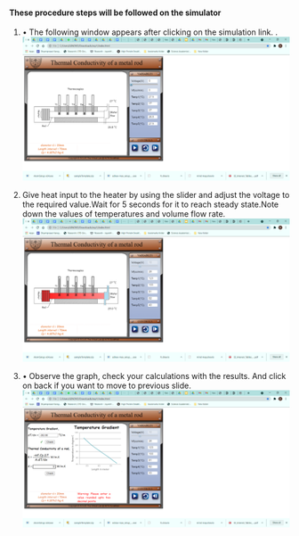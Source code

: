 #### These procedure steps will be followed on the simulator

1. •	The following window appears after clicking on the simulation link. .<br>
![alt text](images/thermal_conductivity1.png)<br>

2. Give heat input to the heater by using the slider and adjust the voltage to the required value.Wait for 5 seconds for it to reach steady state.Note down the values of temperatures and volume flow rate.<br>
![alt text](images/thermal_conductivity2.png)<br>

3. •	Observe the graph, check your calculations with the results. And click on back if you want to move to previous slide.<br>
![alt text](images/thermal_conductivity3.png)<br>
